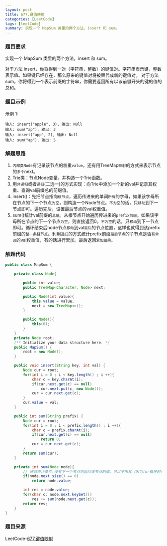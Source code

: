 ```yaml
---
layout: post
title: 677.键值映射
categories: [LeetCode]
tags: [leetCode]
summary: 实现一个 MapSum 类里的两个方法，insert 和 sum。
---
```


### 题目要求
实现一个 MapSum 类里的两个方法，insert 和 sum。

对于方法 insert，你将得到一对（字符串，整数）的键值对。字符串表示键，整数表示值。如果键已经存在，那么原来的键值对将被替代成新的键值对。
对于方法 sum，你将得到一个表示前缀的字符串，你需要返回所有以该前缀开头的键的值的总和。

### 题目示例
示例 1:
```
输入: insert("apple", 3), 输出: Null
输入: sum("ap"), 输出: 3
输入: insert("app", 2), 输出: Null
输入: sum("ap"), 输出: 5
```

### 解题思路
1. `内部类Node`有记录该节点的权重`value`，还有用TreeMap`映射`的方式来表示节点的`多个`next。
1. Trie类：节点Node变量，并构造一个Trie函数。
1. 用`非递归`或者`递归`(二选一)的方式实现：向Trie中添加一个新的val并记录其权重、查询val前缀总的前缀值。
1. insert()：先把节点指向`根节点`，遍历传进来的单词`所有`的字母，如果该字母所在节点的下一个节点`为空`，则构造一个Node节点。`不为空`的话，只`移动`到下一节点即可。遍历完后，设置最后节点的val权重值。
1. sum()统计val前缀的`总值`。从根节点开始遍历传进来的`prefix前缀`。如果该字母所在节点的下一个节点`为空`，则直接返回0。`不为空`的话，只`移动`到下一节点即可。循环结束后node节点`移动`到val`最后`的节点位置，这样也就得到该prefix前缀的`整一条链节点`。利用`递归`的方式统计prefix前缀`最后节点`的子节点是否`有单词`的val权重值，有的话进行累加。最后返回`累加结果`。



### 解题代码
```java
public class MapSum {

    private class Node{

        public int value;
        public TreeMap<Character, Node> next;

        public Node(int value){
            this.value = value;
            next = new TreeMap<>();
        }

        public Node(){
            this(0);
        }
    }
    private Node root;
    /** Initialize your data structure here. */
    public MapSum() {
        root = new Node();
    }

    public void insert(String key, int val) {
        Node cur = root;
        for(int i = 0 ; i < key.length() ; i ++){
            char c = key.charAt(i);
            if(cur.next.get(c) == null)
                cur.next.put(c, new Node());
            cur = cur.next.get(c);
        }
        cur.value = val;
    }

    public int sum(String prefix) {
        Node cur = root;
        for(int i = 0 ; i < prefix.length() ; i ++){
            char c = prefix.charAt(i);
            if(cur.next.get(c) == null)
                return 0;
            cur = cur.next.get(c);
        }
        return sum(cur);
    }

    private int sum(Node node){
        // 递归终止条件:没有下一个节点则返回该节点的值。可以不用写（因为for循环时也会作判断）
        if(node.next.size() == 0)
            return node.value;

        int res = node.value;
        for(char c: node.next.keySet())
            res += sum(node.next.get(c));
        return res;
    }
}
```


### 题目来源
LeetCode-[677.键值映射](https://leetcode-cn.com/problems/map-sum-pairs/)
